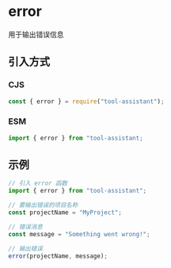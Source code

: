 # error

用于输出错误信息

## 引入方式

### CJS

```javascript
const { error } = require("tool-assistant");
```

### ESM

```javascript
import { error } from "tool-assistant;
```

## 示例

```javascript
// 引入 error 函数
import { error } from "tool-assistant";

// 要输出错误的项目名称
const projectName = "MyProject";

// 错误消息
const message = "Something went wrong!";

// 输出错误
error(projectName, message);
```
